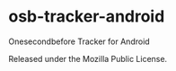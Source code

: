 # osb-tracker-android
Onesecondbefore Tracker for Android

Released under the Mozilla Public License.
